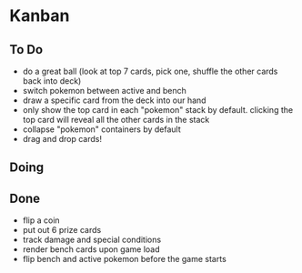 # Kanban

## To Do
- do a great ball (look at top 7 cards, pick one, shuffle the other cards back into deck)
- switch pokemon between active and bench
- draw a specific card from the deck into our hand
- only show the top card in each "pokemon" stack by default. clicking the top card will reveal all the other cards in the stack
- collapse "pokemon" containers by default
- drag and drop cards!

## Doing

## Done
- flip a coin
- put out 6 prize cards
- track damage and special conditions
- render bench cards upon game load
- flip bench and active pokemon before the game starts
